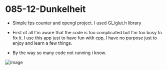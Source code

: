 # 085-12-Dunkelheit

- Simple fps counter and opengl project.
  I used GL/glut.h library

- First of all I'm aware that the code is too complicated but I'm too busy to fix it. 
I use this app just to have fun with cpp, I have no purpose just to enjoy and learn a few things.
- By the way so many code not running i know.




![image](https://user-images.githubusercontent.com/66999194/136713500-e0b83adc-aa81-46ee-bda0-613b6e9bd119.png)

